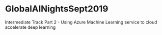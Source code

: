 # GlobalAINightsSept2019
Intermediate Track Part 2 - Using Azure Machine Learning service to cloud accelerate deep learning
